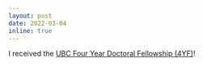 ```yaml
---
layout: post
date: 2022-03-04
inline: true
---
```


I received the [UBC Four Year Doctoral Fellowship (4YF)](https://www.grad.ubc.ca/awards/four-year-doctoral-fellowship-4yf)!

